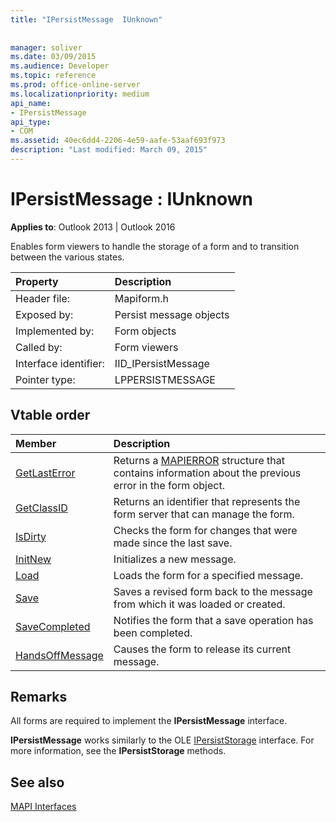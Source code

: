 ```yaml
---
title: "IPersistMessage  IUnknown"
 
 
manager: soliver
ms.date: 03/09/2015
ms.audience: Developer
ms.topic: reference
ms.prod: office-online-server
ms.localizationpriority: medium
api_name:
- IPersistMessage
api_type:
- COM
ms.assetid: 40ec6dd4-2206-4e59-aafe-53aaf693f973
description: "Last modified: March 09, 2015"
---
```


# IPersistMessage : IUnknown

  
  
**Applies to**: Outlook 2013 | Outlook 2016 
  
Enables form viewers to handle the storage of a form and to transition between the various states.
  
|Property|Description|
|:-----|:-----|
|Header file:  <br/> |Mapiform.h  <br/> |
|Exposed by:  <br/> |Persist message objects  <br/> |
|Implemented by:  <br/> |Form objects  <br/> |
|Called by:  <br/> |Form viewers  <br/> |
|Interface identifier:  <br/> |IID_IPersistMessage  <br/> |
|Pointer type:  <br/> |LPPERSISTMESSAGE  <br/> |
   
## Vtable order

|Member|Description|
|:-----|:-----|
|[GetLastError](ipersistmessage-getlasterror.md) <br/> |Returns a [MAPIERROR](mapierror.md) structure that contains information about the previous error in the form object. |
|[GetClassID](ipersistmessage-getclassid.md) <br/> |Returns an identifier that represents the form server that can manage the form. |
|[IsDirty](ipersistmessage-isdirty.md) <br/> |Checks the form for changes that were made since the last save. |
|[InitNew](ipersistmessage-initnew.md) <br/> |Initializes a new message. |
|[Load](ipersistmessage-load.md) <br/> |Loads the form for a specified message. |
|[Save](ipersistmessage-save.md) <br/> |Saves a revised form back to the message from which it was loaded or created. |
|[SaveCompleted](ipersistmessage-savecompleted.md) <br/> |Notifies the form that a save operation has been completed. |
|[HandsOffMessage](ipersistmessage-handsoffmessage.md) <br/> |Causes the form to release its current message. |
   
## Remarks

All forms are required to implement the **IPersistMessage** interface. 
  
 **IPersistMessage** works similarly to the OLE [IPersistStorage](https://msdn.microsoft.com/library/1c1a20fc-c101-4cbc-a7a6-30613aa387d7%28Office.15%29.aspx) interface. For more information, see the **IPersistStorage** methods. 
  
## See also



[MAPI Interfaces](mapi-interfaces.md)

